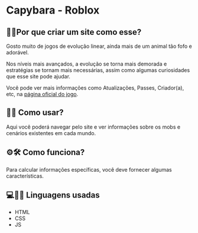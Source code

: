 # Capybara - Roblox

## 🤔💡Por que criar um site como esse?

Gosto muito de jogos de evolução linear, ainda mais de um animal tão fofo e adorável.

Nos níveis mais avançados, a evolução se torna mais demorada e estratégias se tornam mais necessárias, assim como algumas curiosidades que esse site pode ajudar.

Você pode ver mais informações como Atualizações, Passes, Criador(a), etc, na [página oficial do jogo](https://www.roblox.com/pt/games/134257874794717/Capybara-Evolution).

## 🚀📖 Como usar?

Aqui você poderá navegar pelo site e ver informações sobre os mobs e cenários existentes em cada mundo.

## ⚙️🛠️ Como funciona?

Para calcular informações específicas, você deve fornecer algumas características.

## 💻👨‍💻 Linguagens usadas 

* HTML
* CSS
* JS